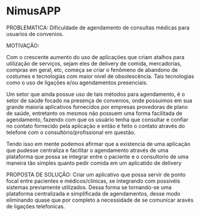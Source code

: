 # NimusAPP

PROBLEMATICA:
Dificuldade de agendamento de consultas médicas para usuarios de convenios.

MOTIVAÇÃO:

Com o crescente aumento do uso de aplicações que criam atalhos para utilização de serviços, sejam eles de delivery de comida, mercadorias, compras em geral, etc, começa se criar o fenômeno de abandono de costumes e tecnologias com maior nivel de obsolescência. Tais tecnologias como o uso de ligações e/ou agendamentos presenciais.

Um setor que ainda possue uso de tais métodos para agendamento, é o setor de saúde focado na presença de convenios, onde possuimos em sua grande maioria aplicativos fornecidos por empresas provedoras de plano de saúde, entretanto os mesmos não possuem uma forma facilitada de agendamento, fazendo com que os usuário tenha que consultar e confiar no contato fornecido pela aplicação e então é feito o contato através do telefone com o consultório/profissional em questão.

Tendo isso em mente podemos afirmar que a existencia de uma aplicação que pudesse centraliza e facilitar o agendamento através de uma plataforma que possa se integrar entre o paciente e o consultorio de uma maneira tão simples quanto pedir comida em um aplicatido de delivery


PROPOSTA DE SOLUÇÃO:
Criar um aplicativo que possa servir de ponto focal entre pacientes e médicos/clinicas, se integrando com possivéis sistemas previamente utilizados. Dessa forma se tornando-se uma plataforma centralizada e simplificada de agendamentos, desse modo eliminando quase que por completo a necessidade de se comunicar aravés de ligações telefonicas. 

